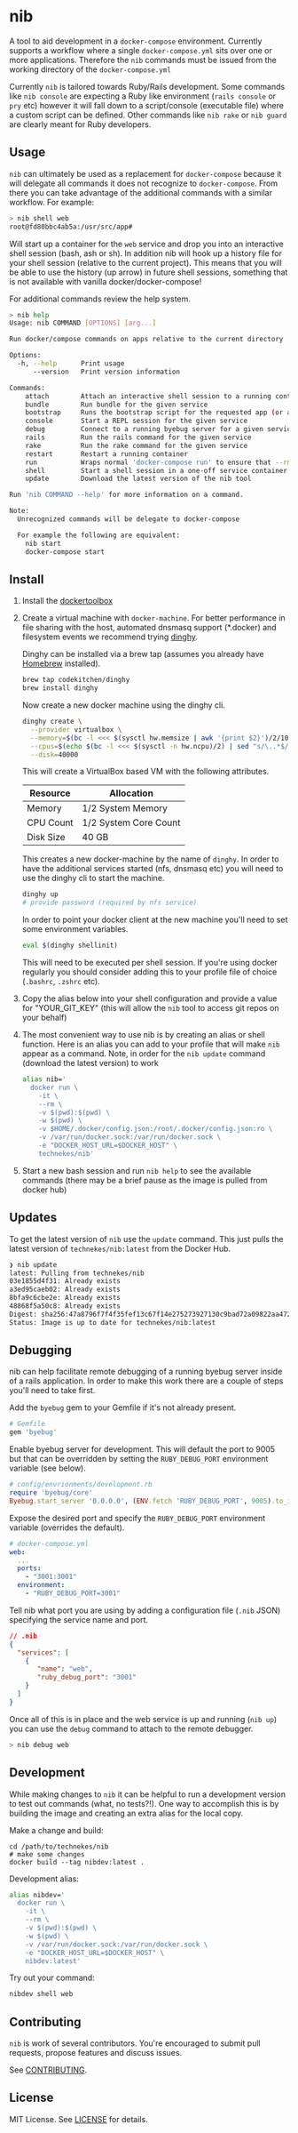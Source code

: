 # nib

A tool to aid development in a `docker-compose` environment. Currently supports a workflow where a single `docker-compose.yml` sits over one or more applications. Therefore the `nib` commands must be issued from the working directory of the `docker-compose.yml`

Currently `nib` is tailored towards Ruby/Rails development. Some commands like `nib console` are expecting a Ruby like environment (`rails console` or `pry` etc) however it will fall down to a script/console (executable file) where a custom script can be defined. Other commands like `nib rake` or `nib guard` are clearly meant for Ruby developers.

## Usage

`nib` can ultimately be used as a replacement for `docker-compose` because it will delegate all commands it does not recognize to `docker-compose`. From there you can take advantage of the additional commands with a similar workflow. For example:

```sh
> nib shell web
root@fd80bbc4ab5a:/usr/src/app#
```

Will start up a container for the `web` service and drop you into an interactive shell session (bash, ash or sh). In addition nib will hook up a history file for your shell session (relative to the current project). This means that you will be able to use the history (up arrow) in future shell sessions, something that is not available with vanilla docker/docker-compose!

For additional commands review the help system.

```sh
> nib help
Usage: nib COMMAND [OPTIONS] [arg...]

Run docker/compose commands on apps relative to the current directory

Options:
  -h, --help      Print usage
      --version   Print version information

Commands:
    attach        Attach an interactive shell session to a running container
    bundle        Run bundle for the given service
    bootstrap     Runs the bootstrap script for the requested app (or all apps if 'apps' is specified)
    console       Start a REPL session for the given service
    debug         Connect to a running byebug server for a given service
    rails         Run the rails command for the given service
    rake          Run the rake command for the given service
    restart       Restart a running container
    run           Wraps normal 'docker-compose run' to ensure that --rm is always passed
    shell         Start a shell session in a one-off service container
    update        Download the latest version of the nib tool

Run 'nib COMMAND --help' for more information on a command.

Note:
  Unrecognized commands will be delegate to docker-compose

  For example the following are equivalent:
    nib start
    docker-compose start
```

## Install

1. Install the [dockertoolbox](https://www.docker.com/docker-toolbox)
1. Create a virtual machine with `docker-machine`. For better performance in file sharing with the host, automated dnsmasq support (*.docker) and filesystem events we recommend trying [dinghy](https://github.com/codekitchen/dinghy).

    Dinghy can be installed via a brew tap (assumes you already have [Homebrew](http://brew.sh/) installed).

    ```sh
    brew tap codekitchen/dinghy
    brew install dinghy
    ```

    Now create a new docker machine using the dinghy cli.

    ```sh
    dinghy create \
      --provider virtualbox \
      --memory=$(bc -l <<< $(sysctl hw.memsize | awk '{print $2}')/2/1024/1024 | sed "s/\..*$//") \
      --cpus=$(echo $(bc -l <<< $(sysctl -n hw.ncpu)/2) | sed "s/\..*$//") \
      --disk=40000
    ```

    This will create a VirtualBox based VM with the following attributes.

    | Resource  | Allocation            |
    |-----------|-----------------------|
    | Memory    | 1/2 System Memory     |
    | CPU Count | 1/2 System Core Count |
    | Disk Size | 40 GB                 |


    This creates a new docker-machine by the name of `dinghy`. In order to have the additional services started (nfs, dnsmasq etc) you will need to use the dinghy cli to start the machine.

    ```bash
    dinghy up
    # provide password (required by nfs service)
    ```

    In order to point your docker client at the new machine you'll need to set some environment variables.

    ```bash
    eval $(dinghy shellinit)
    ```

    This will need to be executed per shell session. If you're using docker regularly you should consider adding this to your profile file of choice (`.bashrc`, `.zshrc` etc).

1. Copy the alias below into your shell configuration and provide a value for "YOUR_GIT_KEY" (this will allow the `nib` tool to access git repos on your behalf)
1. The most convenient way to use nib is by creating an alias or shell function. Here is an alias you can add to your profile that will make `nib` appear as a command. Note, in order for the `nib update` command (download the latest version) to work

    ```sh
    alias nib='
      docker run \
        -it \
        --rm \
        -v $(pwd):$(pwd) \
        -w $(pwd) \
        -v $HOME/.docker/config.json:/root/.docker/config.json:ro \
        -v /var/run/docker.sock:/var/run/docker.sock \
        -e "DOCKER_HOST_URL=$DOCKER_HOST" \
        technekes/nib'
    ```

1. Start a new bash session and run `nib help` to see the available commands (there may be a brief pause as the image is pulled from docker hub)

## Updates

To get the latest version of `nib` use the `update` command. This just pulls the latest version of `technekes/nib:latest` from the Docker Hub. 

```sh
❯ nib update
latest: Pulling from technekes/nib
03e1855d4f31: Already exists
a3ed95caeb02: Already exists
8bfa9c6cbe2e: Already exists
48868f5a50c8: Already exists
Digest: sha256:47a8796f7f4f35fef13c67f14e275273927130c9bad72a09822aa4723bbdffa2
Status: Image is up to date for technekes/nib:latest
```

## Debugging

nib can help facilitate remote debugging of a running byebug server inside of a rails application. In order to make this work there are a couple of steps you'll need to take first.

Add the `byebug` gem to your Gemfile if it's not already present.

```ruby
# Gemfile
gem 'byebug'
```

Enable byebug server for development. This will default the port to 9005 but that can be overridden by setting the `RUBY_DEBUG_PORT` environment variable (see below).

```ruby
# config/envrionments/development.rb
require 'byebug/core'
Byebug.start_server '0.0.0.0', (ENV.fetch 'RUBY_DEBUG_PORT', 9005).to_i
```

Expose the desired port and specify the `RUBY_DEBUG_PORT` environment variable (overrides the default).

```yml
# docker-compose.yml
web:
  ...
  ports:
    - "3001:3001"
  environment:
    - "RUBY_DEBUG_PORT=3001"
```

Tell nib what port you are using by adding a configuration file (`.nib` JSON) specifying the service name and port.

```json
// .nib
{
  "services": [
    {
       "name": "web",
       "ruby_debug_port": "3001"
    }
  ]
}
```

Once all of this is in place and the web service is up and running (`nib up`) you can use the `debug` command to attach to the remote debugger.

```sh
> nib debug web
```

## Development

While making changes to `nib` it can be helpful to run a development version to test out commands (what, no tests?!). One way to accomplish this is by building the image and creating an extra alias for the local copy.

Make a change and build:

```
cd /path/to/technekes/nib
# make some changes
docker build --tag nibdev:latest .
```

Development alias:

```sh
alias nibdev='
  docker run \
    -it \
    --rm \
    -v $(pwd):$(pwd) \
    -w $(pwd) \
    -v /var/run/docker.sock:/var/run/docker.sock \
    -e "DOCKER_HOST_URL=$DOCKER_HOST" \
    nibdev:latest'
```

Try out your command:

```sh
nibdev shell web
```

## Contributing

`nib` is work of several contributors. You're encouraged to submit pull requests, propose features and discuss issues.

See [CONTRIBUTING](CONTRIBUTING.md).

## License

MIT License. See [LICENSE](LICENSE) for details.
